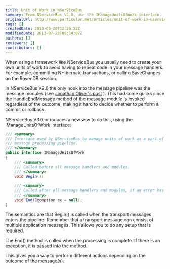 ```yaml
---
title: Unit of Work in NServiceBus
summary: From NServiceBus V3.0, use the IManageUnitsOfWork interface.
originalUrl: http://www.particular.net/articles/unit-of-work-in-nservicebus
tags: []
createdDate: 2013-05-20T12:26:52Z
modifiedDate: 2013-07-23T05:14:07Z
authors: []
reviewers: []
contributors: []
---
```


When using a framework like NServiceBus you usually need to create your own units of work to avoid having to repeat code in your message handlers. For example, committing NHibernate transactions, or calling SaveChanges on the RavenDB session.

In NServiceBus V2.6 the only hook into the message pipeline was the message modules (see [Jonathan Oliver's post](http://blog.jonathanoliver.com/2010/04/extending-nservicebus-thread-specific-message-modules/)
). This had some quirks since the HandleEndMessage method of the message module is invoked regardless of the outcome, making it hard to decide whether to perform a commit or rollback.

NServiceBus V3.0 introduces a new way to do this, using the IManageUnitsOfWork interface:


```C#
/// <summary>
/// Interface used by NServiceBus to manage units of work as a part of the
/// message processing pipeline.
/// </summary>
public interface IManageUnitsOfWork
{
    /// <summary>
    /// Called before all message handlers and modules.
    /// </summary>
    void Begin();
 
    /// <summary>
    /// Called after all message handlers and modules, if an error has occurred the exception will be passed.
    /// </summary>
    void End(Exception ex = null);
}
```

 The semantics are that Begin() is called when the transport messages enters the pipeline. Remember that a transport message can consist of multiple application messages. This allows you to do any setup that is required. 

The End() method is called when the processing is complete. If there is an exception, it is passed into the method. 

This gives you a way to perform different actions depending on the outcome of the message(s).


